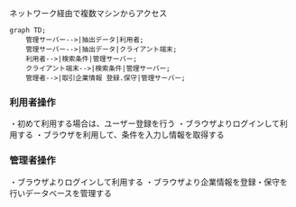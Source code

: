 ネットワーク経由で複数マシンからアクセス

```mermaid
graph TD;
    管理サーバー-->|抽出データ|利用者;
    管理サーバー-->|抽出データ|クライアント端末;
    利用者-->|検索条件|管理サーバー;
    クライアント端末-->|検索条件|管理サーバー;
    管理者-->|取引企業情報 登録.保守|管理サーバー;
```
### 利用者操作
・初めて利用する場合は、ユーザー登録を行う
・ブラウザよりログインして利用する
・ブラウザを利用して、条件を入力し情報を取得する
### 管理者操作
・ブラウザよりログインして利用する
・ブラウザより企業情報を登録・保守を行いデータベースを管理する